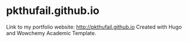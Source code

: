 # pkthufail.github.io
Link to my portfolio website: http://pkthufail.github.io
Created with Hugo and Wowchemy Academic Template.

